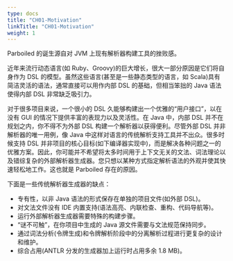 ```yaml
---
type: docs
title: "CH01-Motivation"
linkTitle: "CH01-Motivation"
weight: 1
---
```


Parboiled 的诞生源自对 JVM 上现有解析器构建工具的挫败感。

近年来流行动态语言(如 Ruby、Groovy)的巨大增长，很大一部分原因是它们将自身作为 DSL 的模型。虽然这些语言(甚至是一些静态类型的语言，如 Scala)具有简洁灵活的语法，通常直接可以用作内部 DSL 的基础，但相当笨拙的 Java 语法使得内部 DSL 非常缺乏吸引力。

对于很多项目来说，一个很小的 DSL 久能够构建出一个优雅的“用户接口”，以在没有 GUI 的情况下提供丰富的表现力以及灵活性。在 Java 中，内部 DSL 并不在规划之内，你不得不为外部 DSL 构建一个解析器以获得便利。尽管外部 DSL 并非解析器的唯一用例，像 Java 中这样对语言的传统解析支持工具并不出众。很多时候支持 DSL 并非项目的核心目标(如下编译器实现中)，而是解决各种问题之一的优雅方案。因此，你可能并不希望将太多时间用于上下文无关的文法、词法理论以及错综复杂的外部解析器生成器。您只想以某种方式指定解析语法的外观并使其快速轻松地工作。这也就是 Parboiled 存在的原因。

下面是一些传统解析器生成器的缺点：

- 专有性，以非 Java 语法的形式保存在单独的项目文件(如外部 DSL)。
- 对文法文件没有 IDE 内置支持(语法高亮、内联检查、重构、代码导航等)。
- 运行外部解析器生成器需要特殊的构建步骤。
- “谜不可触”，在你项目中生成的 Java 源文件需要与文法规范保持同步。
- 通过词法分析(令牌生成)和令牌解析阶段中的分离解析过程进行更复杂的设计和维护。
- 综合占用(ANTLR 分发的生成器加上运行时占用多余 1.8 MB)。
